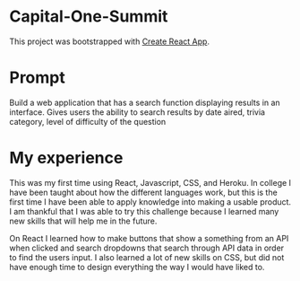 # Capital-One-Summit
This project was bootstrapped with [Create React App](https://github.com/facebook/create-react-app).

# Prompt
Build a web application that has a search function displaying results in an interface. Gives users the ability to search results by date aired, trivia category, level of difficulty of the question

# My experience
This was my first time using React, Javascript, CSS, and Heroku. In college I have been taught about how the different languages work, but this is the first time I have been able to apply knowledge into making a usable product. I am thankful that I was able to try this challenge because I learned many new skills that will help me in the future. 

On React I learned how to make buttons that show a something from an API when clicked and search dropdowns that search through API data in order to find the users input. I also learned a lot of new skills on CSS, but did not have enough time to design everything the way I would have liked to. 